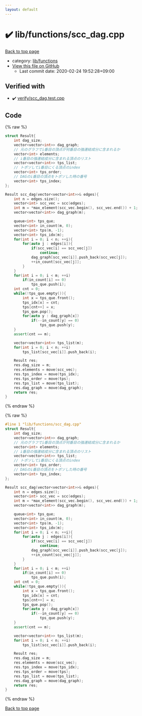 ```yaml
---
layout: default
---
```


<!-- mathjax config similar to math.stackexchange -->
<script type="text/javascript" async
  src="https://cdnjs.cloudflare.com/ajax/libs/mathjax/2.7.5/MathJax.js?config=TeX-MML-AM_CHTML">
</script>
<script type="text/x-mathjax-config">
  MathJax.Hub.Config({
    TeX: { equationNumbers: { autoNumber: "AMS" }},
    tex2jax: {
      inlineMath: [ ['$','$'] ],
      processEscapes: true
    },
    "HTML-CSS": { matchFontHeight: false },
    displayAlign: "left",
    displayIndent: "2em"
  });
</script>

<script type="text/javascript" src="https://cdnjs.cloudflare.com/ajax/libs/jquery/3.4.1/jquery.min.js"></script>
<script src="https://cdn.jsdelivr.net/npm/jquery-balloon-js@1.1.2/jquery.balloon.min.js" integrity="sha256-ZEYs9VrgAeNuPvs15E39OsyOJaIkXEEt10fzxJ20+2I=" crossorigin="anonymous"></script>
<script type="text/javascript" src="../../../assets/js/copy-button.js"></script>
<link rel="stylesheet" href="../../../assets/css/copy-button.css" />


# :heavy_check_mark: lib/functions/scc_dag.cpp

<a href="../../../index.html">Back to top page</a>

* category: <a href="../../../index.html#abc4d0f7246596dc1cbcc6b77896a2fc">lib/functions</a>
* <a href="{{ site.github.repository_url }}/blob/master/lib/functions/scc_dag.cpp">View this file on GitHub</a>
    - Last commit date: 2020-02-24 19:52:28+09:00




## Verified with

* :heavy_check_mark: <a href="../../../verify/verify/scc_dag.test.cpp.html">verify/scc_dag.test.cpp</a>


## Code

<a id="unbundled"></a>
{% raw %}
```cpp
struct Result{
    int dag_size;
    vector<vector<int>> dag_graph;
    // 元のグラフでi番目の頂点が何番目の強連結成分に含まれるか
    vector<int> elements;
    // i番目の強連結成分に含まれる頂点のリスト
    vector<vector<int>> tps_list;
    // トポソしてi番目にくる頂点のindex
    vector<int> tps_order;
    // DAGのi番目の頂点をトポソした時の番号
    vector<int> tps_index;
};

Result scc_dag(vector<vector<int>>& edges){
    int n = edges.size();
    vector<int> scc_vec = scc(edges);
    int m = *max_element(scc_vec.begin(), scc_vec.end()) + 1;
    vector<vector<int>> dag_graph(m);

    queue<int> tps_que;
    vector<int> in_count(m, 0);
    vector<int> tps(m, -1);
    vector<int> tps_idx(m);
    for(int i = 0; i < n; ++i){
        for(auto j : edges[i]){
            if(scc_vec[i] == scc_vec[j])
                continue;
            dag_graph[scc_vec[i]].push_back(scc_vec[j]);
            ++in_count[scc_vec[j]];
        }
    }
    for(int i = 0; i < m; ++i)
        if(in_count[i] == 0)
            tps_que.push(i);
    int cnt = 0;
    while(!tps_que.empty()){
        int x = tps_que.front();
        tps_idx[x] = cnt;
        tps[cnt++] = x;
        tps_que.pop();
        for(auto y : dag_graph[x])
            if(--in_count[y] == 0)
                tps_que.push(y);
    }
    assert(cnt == m);

    vector<vector<int>> tps_list(m);
    for(int i = 0; i < n; ++i)
        tps_list[scc_vec[i]].push_back(i);

    Result res;
    res.dag_size = m;
    res.elements = move(scc_vec);
    res.tps_index = move(tps_idx);
    res.tps_order = move(tps);
    res.tps_list = move(tps_list);
    res.dag_graph = move(dag_graph);
    return res;
}


```
{% endraw %}

<a id="bundled"></a>
{% raw %}
```cpp
#line 1 "lib/functions/scc_dag.cpp"
struct Result{
    int dag_size;
    vector<vector<int>> dag_graph;
    // 元のグラフでi番目の頂点が何番目の強連結成分に含まれるか
    vector<int> elements;
    // i番目の強連結成分に含まれる頂点のリスト
    vector<vector<int>> tps_list;
    // トポソしてi番目にくる頂点のindex
    vector<int> tps_order;
    // DAGのi番目の頂点をトポソした時の番号
    vector<int> tps_index;
};

Result scc_dag(vector<vector<int>>& edges){
    int n = edges.size();
    vector<int> scc_vec = scc(edges);
    int m = *max_element(scc_vec.begin(), scc_vec.end()) + 1;
    vector<vector<int>> dag_graph(m);

    queue<int> tps_que;
    vector<int> in_count(m, 0);
    vector<int> tps(m, -1);
    vector<int> tps_idx(m);
    for(int i = 0; i < n; ++i){
        for(auto j : edges[i]){
            if(scc_vec[i] == scc_vec[j])
                continue;
            dag_graph[scc_vec[i]].push_back(scc_vec[j]);
            ++in_count[scc_vec[j]];
        }
    }
    for(int i = 0; i < m; ++i)
        if(in_count[i] == 0)
            tps_que.push(i);
    int cnt = 0;
    while(!tps_que.empty()){
        int x = tps_que.front();
        tps_idx[x] = cnt;
        tps[cnt++] = x;
        tps_que.pop();
        for(auto y : dag_graph[x])
            if(--in_count[y] == 0)
                tps_que.push(y);
    }
    assert(cnt == m);

    vector<vector<int>> tps_list(m);
    for(int i = 0; i < n; ++i)
        tps_list[scc_vec[i]].push_back(i);

    Result res;
    res.dag_size = m;
    res.elements = move(scc_vec);
    res.tps_index = move(tps_idx);
    res.tps_order = move(tps);
    res.tps_list = move(tps_list);
    res.dag_graph = move(dag_graph);
    return res;
}


```
{% endraw %}

<a href="../../../index.html">Back to top page</a>

